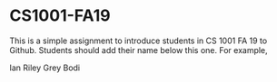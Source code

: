 # CS1001-FA19
This is a simple assignment to introduce students in CS 1001 FA 19 to Github.
Students should add their name below this one. For example,

Ian Riley
Grey Bodi
